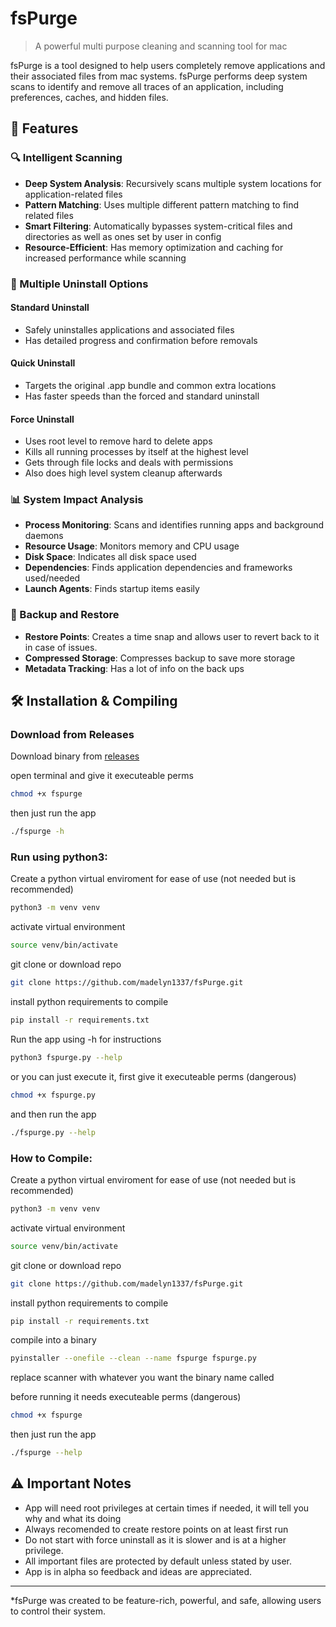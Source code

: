 # fsPurge

> A powerful multi purpose cleaning and scanning tool for mac

fsPurge is a tool designed to help users completely remove applications and their associated files from mac systems. fsPurge performs deep system scans to identify and remove all traces of an application, including preferences, caches, and hidden files.

## 🌟 Features

### 🔍 Intelligent Scanning
- **Deep System Analysis**: Recursively scans multiple system locations for application-related files
- **Pattern Matching**: Uses multiple different pattern matching to find related files
- **Smart Filtering**: Automatically bypasses system-critical files and directories as well as ones set by user in config
- **Resource-Efficient**: Has memory optimization and caching for increased performance while scanning

### 🧹 Multiple Uninstall Options

#### Standard Uninstall
- Safely uninstalles applications and associated files
- Has detailed progress and confirmation before removals

#### Quick Uninstall
- Targets the original .app bundle and common extra locations
- Has faster speeds than the forced and standard uninstall

#### Force Uninstall
- Uses root level to remove hard to delete apps
- Kills all running processes by itself at the highest level
- Gets through file locks and deals with permissions
- Also does high level system cleanup afterwards

### 📊 System Impact Analysis
- **Process Monitoring**: Scans and identifies running apps and background daemons
- **Resource Usage**: Monitors memory and CPU usage
- **Disk Space**: Indicates all disk space used
- **Dependencies**: Finds application dependencies and frameworks used/needed
- **Launch Agents**: Finds startup items easily

### 💾 Backup and Restore
- **Restore Points**: Creates a time snap and allows user to revert back to it in case of issues.
- **Compressed Storage**: Compresses backup to save more storage
- **Metadata Tracking**: Has a lot of info on the back ups

## 🛠️ Installation & Compiling

### Download from Releases

Download binary from [releases]([URL](https://github.com/madelyn1337/fsPurge/releases/tag/1.0.0))

open terminal and give it executeable perms

```bash
chmod +x fspurge
```
then just run the app

```bash
./fspurge -h
```

### Run using python3:

Create a python virtual enviroment for ease of use (not needed but is recommended)

```bash
python3 -m venv venv
```
activate virtual environment

```bash
source venv/bin/activate
```
git clone or download repo

```bash
git clone https://github.com/madelyn1337/fsPurge.git
```
install python requirements to compile

```bash
pip install -r requirements.txt
```
Run the app using -h for instructions

```bash
python3 fspurge.py --help
```
or you can just execute it, first give it executeable perms (dangerous)

```bash
chmod +x fspurge.py
```
and then run the app

```bash
./fspurge.py --help
```

### How to Compile:

Create a python virtual enviroment for ease of use (not needed but is recommended)

```bash
python3 -m venv venv
```
activate virtual environment

```bash
source venv/bin/activate
```
git clone or download repo

```bash
git clone https://github.com/madelyn1337/fsPurge.git
```
install python requirements to compile

```bash
pip install -r requirements.txt
```
compile into a binary

```bash
pyinstaller --onefile --clean --name fspurge fspurge.py
```
replace scanner with whatever you want the binary name called

before running it needs executeable perms (dangerous)

```bash
chmod +x fspurge
```

then just run the app

```bash
./fspurge --help
```

## ⚠️ Important Notes

- App will need root privileges at certain times if needed, it will tell you why and what its doing
- Always recomended to create restore points on at least first run
- Do not start with force uninstall as it is slower and is at a higher privilege.
- All important files are protected by default unless stated by user.
- App is in alpha so feedback and ideas are appreciated.

---

*fsPurge was created to be feature-rich, powerful, and safe, allowing users to control their system.
